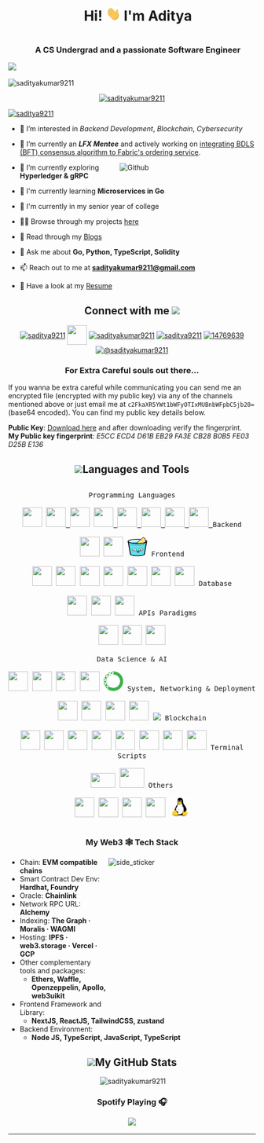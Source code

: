 <!--h1 without bottom border-->
<div id="user-content-toc">
  <ul align="center">
    <summary>
      <h1 style="display: inline-block">Hi! <img src="https://raw.githubusercontent.com/ABSphreak/ABSphreak/master/gifs/Hi.gif" width="30px"> I'm Aditya</h1>
      <br/>
      <h3 align="center">A CS Undergrad and a passionate Software Engineer</h3>
    </summary>
  </ul>
</div>

<!--horizontal divider(gradiant)-->
<img src="https://user-images.githubusercontent.com/73097560/115834477-dbab4500-a447-11eb-908a-139a6edaec5c.gif">

<!-- Heading -->

<!-- Sub Heading -->
<!-- <h4 align="center">Crafting Next Level Web Experiences</h4> -->

<!-- Github Profile Views-->
<p align="left"> <img src="https://komarev.com/ghpvc/?username=sadityakumar9211&label=Profile%20views&color=0e75b6&style=flat" alt="sadityakumar9211" /> </p>

<!-- GitHub Stats - Trophy -->
<p align="center"> <a href="https://github.com/ryo-ma/github-profile-trophy"><img src="https://github-profile-trophy.vercel.app/?username=sadityakumar9211&row=1&col=7&theme=onedark" alt="sadityakumar9211" /></a> </p>

<!-- Twitter Follow Button -->
<p align="left"> <a href="https://twitter.com/saditya9211" target="_blank"><img src="https://img.shields.io/twitter/follow/saditya9211?logo=twitter&style=for-the-badge" alt="saditya9211" /></a> </p>

- 👀 I’m interested in _Backend Development_, _Blockchain_, _Cybersecurity_

- 🔭 I’m currently an ***LFX Mentee*** and actively working on [integrating BDLS (BFT) consensus algorithm to Fabric's ordering service](https://wiki.hyperledger.org/display/CLP/Integrate+new+BFT+protocol+%28BDLS+consensus%29+with+Fabric).

<img width="55%" align="right" alt="Github" src="https://raw.githubusercontent.com/onimur/.github/master/.resources/git-header.svg" />

- 🌱 I’m currently exploring **Hyperledger & gRPC**

- 🤟 I'm currently learning **Microservices in Go**

- 📖 I'm currently in my senior year of college

- 👨‍💻 Browse through my projects [here](https://adityas.net/#projects)

- 📝 Read through my [Blogs](https://saditya9211.hashnode.dev/)

- 💬 Ask me about **Go, Python, TypeScript, Solidity**

- 📫 Reach out to me at **sadityakumar9211@gmail.com**

- 📄 Have a look at my [Resume](https://adityas.net/resume)

<h2 align="center">Connect with me <img src='https://raw.githubusercontent.com/ShahriarShafin/ShahriarShafin/main/Assets/handshake.gif' width="70px"></h2>
<p align="center" margin-left="20px">
<a href="https://linkedin.com/in/saditya9211" target="_blank"><img align="center" src="https://raw.githubusercontent.com/rahuldkjain/github-profile-readme-generator/master/src/images/icons/Social/linked-in-alt.svg" alt="saditya9211" height="40" width="40" /></a>
<a href="https://adityas.net" target="_blank"><img align="center" src="https://img.icons8.com/external-flaticons-lineal-color-flat-icons/64/000000/external-portfolio-social-media-agency-flaticons-lineal-color-flat-icons-3.png" height="40" width="40" /></a>
<a href="https://dev.to/sadityakumar9211" target="_blank"><img align="center" src="https://raw.githubusercontent.com/rahuldkjain/github-profile-readme-generator/master/src/images/icons/Social/devto.svg" alt="sadityakumar9211" height="40" width="40" /></a>
<a href="https://twitter.com/saditya9211" target="_blank"><img align="center" src="https://raw.githubusercontent.com/rahuldkjain/github-profile-readme-generator/master/src/images/icons/Social/twitter.svg" alt="saditya9211" height="40" width="40" /></a>
<a href="https://stackoverflow.com/users/14769639" target="_blank"><img align="center" src="https://raw.githubusercontent.com/rahuldkjain/github-profile-readme-generator/master/src/images/icons/Social/stack-overflow.svg" alt="14769639" height="40" width="40" /></a>
<a href="https://medium.com/@sadityakumar9211" target="_blank"><img align="center" src="https://raw.githubusercontent.com/rahuldkjain/github-profile-readme-generator/master/src/images/icons/Social/medium.svg" alt="@sadityakumar9211" height="40" width="40" /></a> 
</p>

<h3 align="center">For Extra Careful souls out there...</h3>

If you wanna be extra careful while communicating you can send me an encrypted file (encrypted with my public key) via any of the channels mentioned above or just email me at `c2FkaXR5YWt1bWFyOTIxMUBnbWFpbC5jb20=` (base64 encoded). You can find my public key details below.

**Public Key**: [Download here](https://keys.openpgp.org/search?q=sadityakumar9211@gmail.com) and after downloading verify the fingerprint.  
**My Public key fingerprint**: _E5CC ECD4 D61B EB29 FA3E CB28 B0B5 FE03 D25B E136_

<h2 align="center"><img src="https://media.giphy.com/media/iY8CRBdQXODJSCERIr/giphy.gif" width="40px">Languages and Tools</h2>
<div>
  <p style="display: inline-block;" align="center">
    <kbd>
      <kbd>Programming Languages</kbd>
      <br>
      <br>
      <a href="https://go.dev/" target="_blank"><img width="40px" height="40px" src="https://cdn.jsdelivr.net/gh/devicons/devicon/icons/go/go-original.svg" /></a>
      <a href="https://python.org" target="_blank"><img width="40px" height="40px" src="https://cdn.jsdelivr.net/gh/devicons/devicon/icons/python/python-original.svg" /> </a>
      <a href="https://www.typescriptlang.org/" target="_blank"><img width="40px" height="40px" src="https://cdn.jsdelivr.net/gh/devicons/devicon/icons/typescript/typescript-original.svg" /></a>
      <a href="http://cplusplus.com/" target="_blank"><img width="40px" height="40px" src="https://cdn.jsdelivr.net/gh/devicons/devicon/icons/cplusplus/cplusplus-original.svg" /> </a>
      <a href="https://en.wikipedia.org/wiki/C_(programming_language)" target="_blank"><img width="40px" height="40px" src="https://cdn.jsdelivr.net/gh/devicons/devicon/icons/c/c-original.svg" /> </a>
      <a href="https://developer.mozilla.org/en-US/docs/Web/JavaScript" target="_blank"><img width="40px" height="40px" src="https://cdn.jsdelivr.net/gh/devicons/devicon/icons/javascript/javascript-original.svg" /> </a>
      <a href="https://www.rust-lang.org/" target="_blank"><img width="40px" height="40px" src="https://rust-lang.org/logos/rust-logo-512x512.png" /> </a>
      <a href="https://soliditylang.org/" target="_blank"><img width="40px" height="40px" src="https://bairesdev.mo.cloudinary.net/blog/2022/09/solidity-enum-example.png?tx=w_1920,q_auto" /> </a>
    </kbd>
    <kbd>
      <kbd>Backend</kbd>
      <br>
      <br>
      <a href="https://nodejs.org/" target="_blank"><img width="40px" height="40px" src="https://cdn.jsdelivr.net/gh/devicons/devicon/icons/nodejs/nodejs-original.svg" /></a>
      <a href="https://expressjs.com/" target="_blank"><img width="40px" height="40px" src="https://1.bp.blogspot.com/-jkSmywQ57sA/Wer3KKSqgaI/AAAAAAAACc4/07TexMsBBI4v7WlVKo76YvxM3TvrMxIdwCLcBGAs/s640/express.js.png" /></a>
      <a href="https://gin-gonic.com/" target="_blank"><img width="40px" height="40px" src="https://github.com/gin-gonic/logo/blob/master/color.png?raw=true" /></a>
    </kbd>
    <kbd>
      <kbd>Frontend</kbd>
      <br>
      <br>
      <a href="https://developer.mozilla.org/en-US/docs/Web/HTML" target="_blank"><img width="40px" height="40px" src="https://cdn.jsdelivr.net/gh/devicons/devicon/icons/html5/html5-original.svg" /></a>
      <a href="https://developer.mozilla.org/en-US/docs/Web/CSS" target="_blank"><img width="40px" height="40px" src="https://cdn.jsdelivr.net/gh/devicons/devicon/icons/css3/css3-plain-wordmark.svg" /></a>
      <a href="https://getbootstrap.com/" target="_blank"><img width="40px" height="40px" src="https://cdn.jsdelivr.net/gh/devicons/devicon/icons/bootstrap/bootstrap-plain.svg" /></a>
      <a href="https://reactjs.org/" target="_blank"><img width="40px" height="40px" src="https://cdn.jsdelivr.net/gh/devicons/devicon/icons/react/react-original.svg" /></a>
      <a href="https://nextjs.org/" target="_blank"><img width="40px" height="40px" src="https://miro.medium.com/v2/resize:fit:1400/format:webp/1*LvA59wJi3O9jTMQQsw_cRA.png?search=nextjs" /></a>
      <a href="https://github.com/pmndrs/zustand" target="_blank"><img width="40px" height="40px" src="https://github.com/pmndrs/zustand/raw/main/bear.jpg" /></a>
      <a href="https://tailwindcss.com/" target="_blank"><img width="40px" height="40px" src="https://www.raycast.com/_next/image?url=https%3A%2F%2Ffiles.raycast.com%2Fsjxs3pxsc6k63ju0fzv8l3cu4v90&w=128&q=75" /></a>
    </kbd>
    <kbd>
      <kbd>Database</kbd>
      <br>
      <br>
      <a href="https://www.mysql.com/" target="_blank"><img width="40px" height="40px" src="https://cdn.jsdelivr.net/gh/devicons/devicon/icons/mysql/mysql-plain.svg" /></a>
      <a href="https://www.postgresql.org/" target="_blank"><img width="40px" height="40px" src="https://cdn.jsdelivr.net/gh/devicons/devicon/icons/postgresql/postgresql-original.svg" /></a>
      <a href="https://www.mongodb.com/" target="_blank"><img width="40px" height="40px" src="https://cdn.jsdelivr.net/gh/devicons/devicon/icons/mongodb/mongodb-plain.svg" /></a>
    </kbd>
    <kbd>
      <kbd>APIs Paradigms</kbd>
      <br>
      <br>
      <a href="https://grpc.io/" target="_blank"><img width="40px" height="40px" src="https://grpc.io/img/logos/grpc-icon-color.png" /></a>
      <a href="https://graphql.org/" target="_blank"><img width="40px" height="40px" src="https://www.vectorlogo.zone/logos/graphql/graphql-icon.svg" /></a>
      <a href="https://restfulapi.net/" target="_blank"><img width="40px" height="40px" src="https://e7.pngegg.com/pngimages/860/943/png-clipart-representational-state-transfer-application-programming-interface-drupal-laravel-github-github-blue-text.png" /></a>
    </kbd>
    <br>
    <br>
    <kbd>
      <kbd>Data Science & AI</kbd>
      <br>
      <br>
      <a href="https://www.mathworks.com/products/matlab.html" target="_blank" title="Matlab"><img width="40px" height="40px" src="https://cdn.jsdelivr.net/gh/devicons/devicon/icons/matlab/matlab-original.svg" /></a>
      <a href="https://numpy.org/" target="_blank"><img width="40px" height="40px" src="https://cdn.jsdelivr.net/gh/devicons/devicon/icons/numpy/numpy-original.svg" /></a>
      <a href="https://pandas.pydata.org/" target="_blank"><img width="40px" height="40px" src="https://cdn.jsdelivr.net/gh/devicons/devicon/icons/pandas/pandas-original.svg" /></a>
      <a href="https://scikit-learn.org/" target="_blank"><img width="40px" height="40px" src="https://encrypted-tbn0.gstatic.com/images?q=tbn:ANd9GcQ8LpzIaSNnMHiMZVFYSVb2rNs05e4R1-Afo4s8-YMM&s" /></a>
      <a href="https://www.anaconda.com/" target="_blank"><img width="40px" height="40px" src="https://raw.githubusercontent.com/devicons/devicon/master/icons/anaconda/anaconda-original.svg" /></a>
    </kbd>
    <kbd>
      <kbd>System, Networking & Deployment</kbd>
      <br>
      <br>
      <a href="https://git-scm.com/" target="_blank"><img width="40px" height="40px" src="https://cdn.jsdelivr.net/gh/devicons/devicon/icons/git/git-plain.svg" /></a>
      <a href="https://www.docker.com/" target="_blank"><img width="40px" height="40px" src="https://cdn.jsdelivr.net/gh/devicons/devicon/icons/docker/docker-plain.svg" /></a>
      <a href="https://nginx.com" target="_blank"><img width="40px" height="40px" src="https://encrypted-tbn0.gstatic.com/images?q=tbn:ANd9GcRvPvw_nBf-GGiepHWFvJ6ykNuOedJ8oKygRspSiO5e&s" /></a>
      <a href="https://aws.amazon.com/" target="_blank"><img width="40px" height="40px" src="https://static-00.iconduck.com/assets.00/aws-icon-2048x2048-274bm1xi.png" /></a>
      <a href="https://cloud.google.com/" target="_blank"><img width="30px" src="https://encrypted-tbn0.gstatic.com/images?q=tbn:ANd9GcSBXXsUhwZHv5J5gAcvLN5rZ2v5mHRML8g9ZLJbp3Eh&s" /></a>
    </kbd>
    <kbd>
      <kbd>Blockchain</kbd>
      <br>
      <br>
      <a href="https://hyperledger-fabric.readthedocs.io/en/release-2.3/" target="_blank"><img width="40px" height="40px" src="https://repository-images.githubusercontent.com/66573241/e4a04d80-cd1c-11e9-8af2-786d342820bb" /></a>
      <a href="https://ethereum.org/" target="_blank"><img width="40px" height="40px" src="https://logowik.com/content/uploads/images/ethereum3649.jpg" /></a>
      <a href="https://hardhat.org/" target="_blank"><img width="40px" height="40px" src="https://seeklogo.com/images/H/hardhat-logo-888739EBB4-seeklogo.com.png" /></a>
      <a href="https://github.com/foundry-rs/foundry" target="_blank"><img width="40px" height="40px" src="https://avatars.githubusercontent.com/u/99892494?s=200&v=4" /></a>
      <a href="https://thegraph.com/" target="_blank"><img width="40px" height="40px" src="https://encrypted-tbn0.gstatic.com/images?q=tbn:ANd9GcQHrJUYz9fab9Sw80SHtxSA6-i556yZJ1_1kL7p8bs&s" /></a>
      <a href="https://xmtp.io/" target="_blank"><img width="40px" height="40px" src="https://storage.googleapis.com/simplify-imgs/companies/d07a7740-1f35-46a0-9f6f-a96f813cd049/logo.png" /></a>
      <a href="https://openzeppelin.com/" target="_blank"><img width="40px" height="40px" src="https://encrypted-tbn0.gstatic.com/images?q=tbn:ANd9GcRYiF7Z92dzVRGbeagECn5xjkV5MIr4vvLL_aNWRtTT3JstwIBaaleY-P13UB_IDKzKQe0&usqp=CAU" /></a>
      <a href="https://chain.link/" target="_blank"><img width="40px" height="40px" src="https://encrypted-tbn0.gstatic.com/images?q=tbn:ANd9GcTNMoQaVxs0tkC4QPY4IyD-QMSAHz5S4qKoZPQZZjuj-A&s" /></a>
    </kbd>
    <kbd>
      <kbd>Terminal Scripts</kbd>
      <br>
      <br>
      <a href="https://www.gnu.org/software/bash/" target="_blank"><img width="50px" height="30px" src="https://cdn.icon-icons.com/icons2/2530/PNG/512/bash_button_icon_151886.png" /></a>
      <a href="https://www.zsh.org/" target="_blank"><img width="50px" height="40px" src="https://cdn.pixabay.com/photo/2022/05/03/17/44/zsh-7172337_1280.png" /></a>
    </kbd>
    <kbd>
      <kbd>Others</kbd>
      <br>
      <br>
      <a href="https://code.visualstudio.com/" target="_blank"><img width="40px" height="40px" src="https://cdn.jsdelivr.net/gh/devicons/devicon/icons/vscode/vscode-original.svg" /></a>
      <a href="https://jupyter.org/" target="_blank"><img width="40px" height="40px" src="https://cdn.jsdelivr.net/gh/devicons/devicon/icons/jupyter/jupyter-original.svg" /></a>
      <a href="https://www.jetbrains.com/pycharm/" target="_blank"><img width="40px" height="40px" src="https://upload.wikimedia.org/wikipedia/commons/thumb/1/1d/PyCharm_Icon.svg/1024px-PyCharm_Icon.svg.png" /></a>
      <a href="https://www.postman.com/" target="_blank"><img width="40px" height="40px" src="https://www.vectorlogo.zone/logos/getpostman/getpostman-icon.svg" /></a>
      <a href="https://www.linux.org/" target="_blank"><img width="40px" height="40px" src="https://raw.githubusercontent.com/devicons/devicon/master/icons/linux/linux-original.svg" /></a>
  </kbd>
  </p>
</div>

<h3 align="center">My Web3 🕸 Tech Stack</h3>
<img align="right" width=300px height=300px alt="side_sticker" src="https://media.giphy.com/media/TEnXkcsHrP4YedChhA/giphy.gif" />
<ul>
        <li>Chain: <strong>EVM compatible chains</strong></li>
        <li>Smart Contract Dev Env: <strong>Hardhat, Foundry</strong></li>
        <li>Oracle: <strong>Chainlink</strong></li>
        <li>Network RPC URL: <strong>Alchemy</strong></li>
        <li>Indexing: <strong>The Graph · Moralis · WAGMI</strong></li>
        <li>Hosting: <strong>IPFS · web3.storage · Vercel · GCP</strong></li>
        <li>Other complementary tools and packages:
            <ul>
                <li><strong>Ethers, Waffle, Openzeppelin, Apollo, web3uikit</strong></li>
            </ul>
        </li>
        <li>Frontend Framework and Library:
            <ul>
                <li><strong>NextJS, ReactJS, TailwindCSS, zustand</strong></li>
            </ul>
        </li>
        <li>Backend Environment:
            <ul>
                <li><strong>Node JS, TypeScript, JavaScript, TypeScript</strong></li>
            </ul>
        </li>
    </ul>
<div>

<h2 align="center"><img src="https://media.giphy.com/media/iY8CRBdQXODJSCERIr/giphy.gif" width="40px">My GitHub Stats</h2>

<p align="center">&nbsp;<img src="https://github-readme-stats-test-mu.vercel.app/api?username=sadityakumar9211&theme=tokyonight&count_private=true&border_radius=6&show_icons=true&locale=en&cache_seconds=7200&hide_border=true" alt="sadityakumar9211" /></p>

<h3 align="center">Spotify Playing 🎧</h3> 
<p align="center">
<a href="https://spotify-github-profile.vercel.app/api/view?uid=6ikxzro127gmsvtf2ir49yqp4&redirect=true" target="_blank">
<img src="https://spotify-github-profile.vercel.app/api/view?uid=6ikxzro127gmsvtf2ir49yqp4&cover_image=true&theme=novatorem&show_offline=true&background_color=121212&interchange=false&bar_color=53b14f&bar_color_cover=false"/>
</a>
</p>

<!-- [![spotify-github-profile](https://spotify-github-profile.vercel.app/api/view?uid=6ikxzro127gmsvtf2ir49yqp4&cover_image=true&theme=default&show_offline=true&background_color=121212&interchange=false&bar_color=53b14f&bar_color_cover=true)](https://spotify-github-profile.vercel.app/api/view?uid=6ikxzro127gmsvtf2ir49yqp4&redirect=true)
-->

---

<!---
sadityakumar9211/sadityakumar9211 is a ✨ special ✨ repository because its `README.md` (this file) appears on your GitHub profile.
You can click the Preview link to take a look at your changes.
--->
